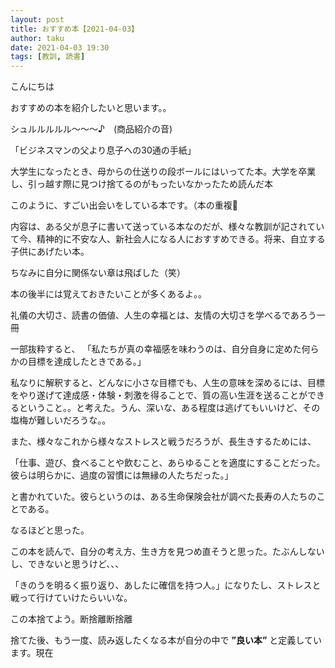 ```yaml
---
layout: post
title: おすすめ本【2021-04-03】
author: taku
date: 2021-04-03 19:30
tags: [教訓, 読書]
---
```


こんにちは

おすすめの本を紹介したいと思います。。

シュルルルルル～～～♪　(商品紹介の音)

「ビジネスマンの父より息子への30通の手紙」

大学生になったとき、母からの仕送りの段ボールにはいってた本。大学を卒業し、引っ越す際に見つけ捨てるのがもったいなかったため読んだ本

このように、すごい出会いをしている本です。（本の重複👋

内容は、ある父が息子に書いて送っている本なのだが、様々な教訓が記されていて今、精神的に不安な人、新社会人になる人におすすめできる。将来、自立する子供にあげたい本。

ちなみに自分に関係ない章は飛ばした（笑）

本の後半には覚えておきたいことが多くあるよ。。

礼儀の大切さ、読書の価値、人生の幸福とは、友情の大切さを学べるであろう一冊

一部抜粋すると、
「私たちが真の幸福感を味わうのは、自分自身に定めた何らかの目標を達成したときである。」

私なりに解釈すると、どんなに小さな目標でも、人生の意味を深めるには、目標をやり遂げて達成感・体験・刺激を得ることで、質の高い生涯を送ることができるということ。。と考えた。うん、深いな、ある程度は逃げてもいいけど、その塩梅が難しいだろうな。。

また、様々なこれから様々なストレスと戦うだろうが、長生きするためには、

「仕事、遊び、食べることや飲むこと、あらゆることを適度にすることだった。彼らは明らかに、過度の習慣には無縁の人たちだった。」

と書かれていた。彼らというのは、ある生命保険会社が調べた長寿の人たちのことである。

なるほどと思った。

この本を読んで、自分の考え方、生き方を見つめ直そうと思った。たぶんしないし、できないと思うけど、、、

「きのうを明るく振り返り、あしたに確信を持つ人。」になりたし、ストレスと戦って行けていけたらいいな。

この本捨てよう。断捨離断捨離

捨てた後、もう一度、読み返したくなる本が自分の中で **”良い本”** と定義しています。現在
